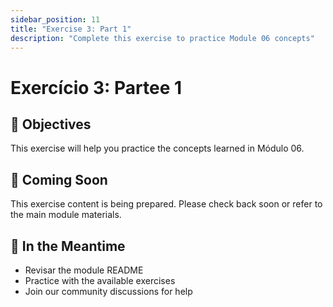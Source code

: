 ```yaml
---
sidebar_position: 11
title: "Exercise 3: Part 1"
description: "Complete this exercise to practice Module 06 concepts"
---
```


# Exercício 3: Partee 1

## 🎯 Objectives

This exercise will help you practice the concepts learned in Módulo 06.

## 📝 Coming Soon

This exercise content is being prepared. Please check back soon or refer to the main module materials.

## 🚀 In the Meantime

- Revisar the module README
- Practice with the available exercises
- Join our community discussions for help
